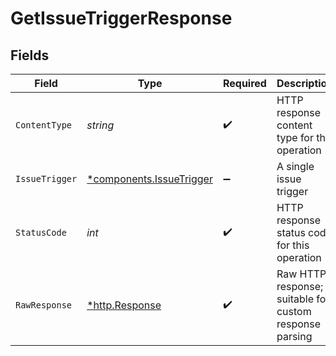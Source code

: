 # GetIssueTriggerResponse


## Fields

| Field                                                               | Type                                                                | Required                                                            | Description                                                         |
| ------------------------------------------------------------------- | ------------------------------------------------------------------- | ------------------------------------------------------------------- | ------------------------------------------------------------------- |
| `ContentType`                                                       | *string*                                                            | :heavy_check_mark:                                                  | HTTP response content type for this operation                       |
| `IssueTrigger`                                                      | [*components.IssueTrigger](../../models/components/issuetrigger.md) | :heavy_minus_sign:                                                  | A single issue trigger                                              |
| `StatusCode`                                                        | *int*                                                               | :heavy_check_mark:                                                  | HTTP response status code for this operation                        |
| `RawResponse`                                                       | [*http.Response](https://pkg.go.dev/net/http#Response)              | :heavy_check_mark:                                                  | Raw HTTP response; suitable for custom response parsing             |
